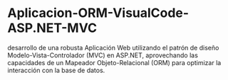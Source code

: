 # Aplicacion-ORM-VisualCode-ASP.NET-MVC
desarrollo de una robusta Aplicación Web utilizando el patrón de diseño Modelo-Vista-Controlador (MVC) en ASP.NET, aprovechando las capacidades de un Mapeador Objeto-Relacional (ORM) para optimizar la interacción con la base de datos. 
